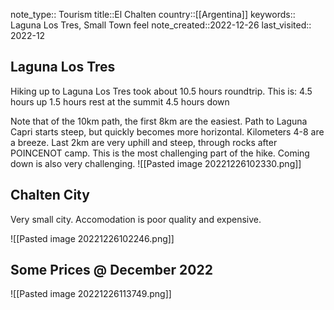 note_type:: Tourism
title::El Chalten
country::[[Argentina]]
keywords:: Laguna Los Tres, Small Town feel
note_created::2022-12-26
last_visited:: 2022-12

## Laguna Los Tres

Hiking up to Laguna Los Tres took about 10.5 hours roundtrip. This is:
	4.5 hours up
	1.5 hours rest at the summit
	4.5 hours down

Note that of the 10km path, the first 8km are the easiest. 
Path to Laguna Capri starts steep, but quickly becomes more horizontal. Kilometers 4-8 are a breeze.
Last 2km are very uphill and steep, through rocks after POINCENOT camp. This is the most challenging part of the hike. Coming down is also very challenging.
![[Pasted image 20221226102330.png]]

## Chalten City
Very small city. Accomodation is poor quality and expensive.

![[Pasted image 20221226102246.png]]

## Some Prices @ December 2022
![[Pasted image 20221226113749.png]]